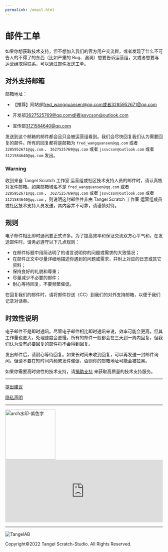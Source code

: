 ```yaml
---
permalink: /email.html
---
```

# 邮件工单

如果你想获取技术支持，但不想加入我们的官方用户交流群，或者发现了什么不可告人的不得了的东西（比如严重的 Bug、漏洞）想要告诉运营组，又或者想要与运营组取得联系，可以通过邮件发送工单。

## 对外支持邮箱

邮箱地址：

- 【推荐】网站部[fred_wangquansen@qq.com或者3285952671@qq.com](mailto:3285952671@qq.com)

- 开发部[3627525769@qq.com或者jssvcson@outlook.com](mailto:jssvcson@outlook.com)

- 宣传部[3121584640@qq.com](mailto:3121584640@qq.com)

发送到这个邮箱的邮件都会且只会被运营组看到。我们会尽快回复我们认为需要回复的邮件。所有的回复都将是邮箱为 `fred_wangquansen@qq.com` 或者 `3285952671@qq.com` 、 `3627525769@qq.com` 或者 `jssvcson@outlook.com` 或者 `3121584640@qq.com` 发出。

### Warning
收到来自 Tangel Scratch 工作室 运营组或社区技术支持人员的邮件时，请认真核对发件邮箱。如果邮箱域名不是 `fred_wangquansen@qq.com` 或者 `3285952671@qq.com` 、 `3627525769@qq.com` 或者 `jssvcson@outlook.com` 或者 `3121584640@qq.com` ，则说明这封邮件并非由 Tangel Scratch 工作室 运营组成员或社区技术支持人员发送，其内容并不可靠，请谨慎对待。

## 规则

电子邮件相比即时通讯要正式许多。为了提高效率和保证交流双方心平气和，在发送邮件时，请务必遵守以下几点规则：

- 在邮件标题中用简洁明了的语言说明你的问题或需求的大致情况；
- 在邮件正文中尽量详细地描述你遇到的问题或需求，并附上对应的日志或其它资料；
- 保持良好的礼貌和尊重；
- 尽量减少不必要的邮件；
- 耐心等待回复，不要频繁催促。

在回复我们的邮件时，请将邮件抄送（CC）到我们的对外支持邮箱，以便于我们记录对话串。

## 时效性说明

电子邮件不是即时通讯。尽管电子邮件相比即时通讯来说，效率可能会更高，但其工作量也更大，处理速度会更慢。所有的邮件一般都会在三天到一周内回复，但我们认为没有必要回复的邮件将不会得到回复。

发出邮件后，请耐心等待回复。如果长时间未收到回复，可以再发送一封邮件询问。但请不要在短时间内频繁发件催促，否则你的邮箱地址可能会被拉黑。

如果你需要高时效性的技术支持，请[捐助支持](https://afdian.net/@TangelStudio) 来获取高质量的技术支持服务。

***

[提出建议](https://support.qq.com/product/400818)

[隐私声明](https://docs.qq.com/doc/DQlpwT3pEakZxQUt0)

***

<img width="160" alt="arch水印-紫色字" src="https://user-images.githubusercontent.com/91039316/166202842-59b79d17-086f-408d-8634-b779db164080.png">

<iframe id="afdian_leaflet_TangelStudio" src="https://afdian.net/leaflet?slug=TangelStudio" width="100%" scrolling="no" height="200" frameborder="0"></iframe><script>document.body.clientWidth< 700 ? document.getElementById("afdian_leaflet_TangelStudio").width = "100%" : document.getElementById("afdian_leaflet_TangelStudio").width = "640"</script>

***
  
![TangelAB](https://user-images.githubusercontent.com/91039316/173221445-198afbbd-39a2-49cd-83f2-4bd5af9ff75f.png)

Copyright©2022 Tangel Scratch-Studio. All Rights Reserved.

